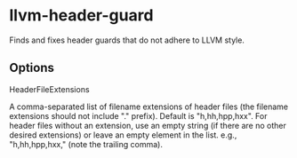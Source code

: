 llvm-header-guard
=================

Finds and fixes header guards that do not adhere to LLVM style.

Options
-------

HeaderFileExtensions

A comma-separated list of filename extensions of header files (the
filename extensions should not include "." prefix). Default is
"h,hh,hpp,hxx". For header files without an extension, use an empty
string (if there are no other desired extensions) or leave an empty
element in the list. e.g., "h,hh,hpp,hxx," (note the trailing comma).
